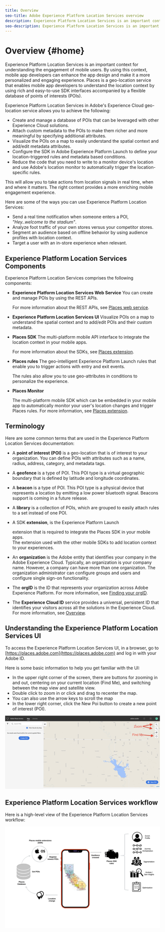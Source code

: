 ```yaml
---
title: Overview
seo-title: Adobe Experience Platform Location Services overview
description: Experience Platform Location Services is an important context for understanding the engagement of mobile users. By using this context, mobile app developers can enhance the app design and make it a more personalized and engaging experience. 
seo-description: Experience Platform Location Services is an important context for understanding the engagement of mobile users. By using this context, mobile app developers can enhance the app design and make it a more personalized and engaging experience. 
---
```


# Overview {#home}

Experience Platform Location Services is an important context for understanding the engagement of mobile users. By using this context, mobile app developers can enhance the app design and make it a more personalized and engaging experience. Places is a geo-location service that enables mobile app developers to understand the location context by using rich and easy-to-use SDK interfaces accompanied by a flexible database of points of interests (POIs).

Experience Platform Location Services in Adobe's Experience Cloud geo-location service allows you to achieve the following:

* Create and manage a database of POIs that can be leveraged with other Experience Cloud solutions.
* Attach custom metadata to the POIs to make them richer and more meaningful by specifying additional attributes. 
* Visualize the POIs on a map to easily understand the spatial context and add/edit metadata attributes. 
* Configure the SDK in Adobe Experience Platform Launch to define your location-triggered rules and metadata based conditions.
* Reduce the code that you need to write to a monitor device's location and use Adobe's location monitor to automatically trigger the location-specific rules.

This will allow you to take actions from location signals in real time, when and where it matters. The right context provides a more enriching mobile engagement experience.

Here are some of the ways you can use Experience Platform Location Services: 

* Send a real time notification when someone enters a POI, _"Hey..welcome to the stadium"_. 
* Analyze foot traffic of your own stores versus your competitor stores.
* Segment an audience based on offline behavior by using audience profiles with location context.
* Target a user with an in-store experience when relevant.

## Experience Platform Location Services Components

Experience Platform Location Services comprises the following components:

* **Experience Platform Location Services Web Service** You can create and manage POIs by using the REST APIs. 

  For more information about the REST APIs, see [Places web service](https://placesdocs.com/places-services-by-adobe-documentation/places-rest-apis).
* **Experience Platform Location Services UI** Visualize POIs on a map to understand the spatial context and to add/edit POIs and their custom metadata.
* **Places SDK** The multi-platform mobile API interface to integrate the location context in your mobile apps. 

  For more information about the SDKs, see [Places extension](https://placesdocs.com/places-services-by-adobe-documentation/configure-places-in-the-sdk/places-extension).

* **Places rules** The geo-intelligent Experience Platform Launch rules that enable you to trigger actions with entry and exit events. 

  The rules also allow you to use geo-attributes in conditions to personalize the experience. 

* **Places Monitor**  
  
  The multi-platform mobile SDK which can be embedded in your mobile app to automatically monitor your user's location changes and trigger Places rules. For more information, see [Places extension](https://placesdocs.com/places-services-by-adobe-documentation/configure-places-in-the-sdk/places-extension).

## Terminology

Here are some common terms that are used in the Experience Platform Location Services documentation:

* A **point of interest \(POI\)** is a geo-location that is of interest to your organization.  You can define POIs with attributes such as a name, radius, address, category, and metadata tags.
* A **geofence** is a type of POI.  This POI type is a virtual geographic boundary that is defined by latitude and longitude coordinates.
* A **beacon** is a type of POI.  This POI type is a physical device that represents a location by emitting a low power bluetooth signal. Beacons support is coming in a future release.
* A **library** is a collection of POIs, which are grouped to easily attach rules to a set instead of one POI. 
* A SDK **extension**, is the Experience Platform Launch

   extension that is required to integrate the Places SDK in your mobile apps.   
  The extension used with the other mobile SDKs to add location context to your experiences.

* An **organization** is the Adobe entity that identifies your company in the Adobe Experience Cloud. Typically, an organization is your company name. However, a company can have more than one organization. The organization administrator can configure groups and users and configure single sign-on functionality.
* The **orgID** is the ID that represents your organization across Adobe Experience Platform.   For more information, see [Finding your orgID](https://forums.adobe.com/thread/2339895).
* The **Experience Cloud ID** service provides a universal, persistent ID that identifies your visitors across all the solutions in the Experience Cloud. For more information, see [Overview](https://marketing.adobe.com/resources/help/en_US/mcvid/).

## Understanding the Experience Platform Location Services UI

To access the Experience Platform Location Services UI, in a browser, go to  [https://places.adobe.com](https://places.adobe.com) and log in with your Adobe ID. 

Here is some basic information to help you get familiar with the UI:

* In the upper right corner of the screen, there are buttons for zooming in and out, centering on your current location (Find Me), and switching between the map view and satellite view.
* Double click to zoom in or click and drag to recenter the map.
* You can also use the arrow keys to scroll the map
* In the lower right corner, click the New Poi button to create a new point of interest (POI).

![](assets/places_ui_intro.png)


## Experience Platform Location Services workflow

Here is a high-level view of the Experience Platform Location Services workflow:

![](assets/places-workflow-diagram-lc-1.png)